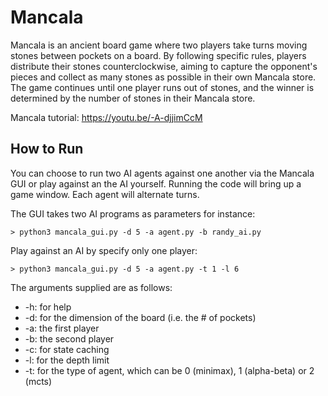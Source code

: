 # Mancala

Mancala is an ancient board game where two players take turns moving stones between pockets on a board. By following specific rules, players distribute their stones counterclockwise, aiming to capture the opponent's pieces and collect as many stones as possible in their own Mancala store. The game continues until one player runs out of stones, and the winner is determined by the number of stones in their Mancala store.

Mancala tutorial: https://youtu.be/-A-djjimCcM

## How to Run

You can choose to run two AI agents against one another via the Mancala GUI or play against an the AI yourself. Running the code will bring up a game window. Each agent will alternate turns.

The GUI takes two AI programs as parameters for instance:
```
> python3 mancala_gui.py -d 5 -a agent.py -b randy_ai.py 
```

Play against an AI by specify only one player:
```
> python3 mancala_gui.py -d 5 -a agent.py -t 1 -l 6
```
The arguments supplied are as follows:
* -h: for help
* -d: for the dimension of the board (i.e. the # of pockets)
* -a: the first player
* -b: the second player
* -c: for state caching
* -l: for the depth limit
* -t: for the type of agent, which can be 0 (minimax), 1 (alpha-beta) or 2 (mcts)
